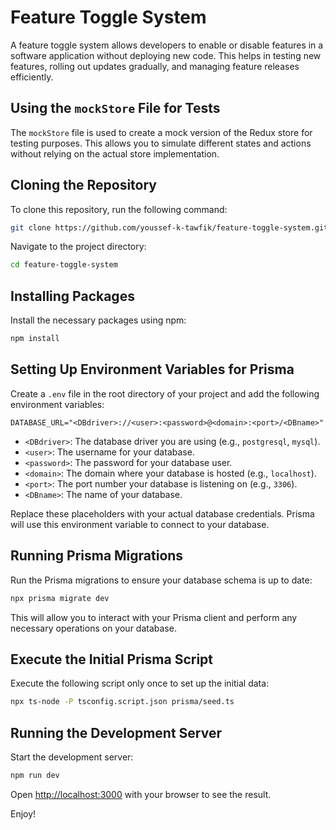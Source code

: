 # Feature Toggle System

A feature toggle system allows developers to enable or disable features in a software application without deploying new code. This helps in testing new features, rolling out updates gradually, and managing feature releases efficiently.

## Using the `mockStore` File for Tests

The `mockStore` file is used to create a mock version of the Redux store for testing purposes. This allows you to simulate different states and actions without relying on the actual store implementation.

## Cloning the Repository

To clone this repository, run the following command:

```bash
git clone https://github.com/youssef-k-tawfik/feature-toggle-system.git
```

Navigate to the project directory:

```bash
cd feature-toggle-system
```

## Installing Packages

Install the necessary packages using npm:

```bash
npm install
```

## Setting Up Environment Variables for Prisma

Create a `.env` file in the root directory of your project and add the following environment variables:

```
DATABASE_URL="<DBdriver>://<user>:<password>@<domain>:<port>/<DBname>"
```

- `<DBdriver>`: The database driver you are using (e.g., `postgresql`, `mysql`).
- `<user>`: The username for your database.
- `<password>`: The password for your database user.
- `<domain>`: The domain where your database is hosted (e.g., `localhost`).
- `<port>`: The port number your database is listening on (e.g., `3306`).
- `<DBname>`: The name of your database.

Replace these placeholders with your actual database credentials.
Prisma will use this environment variable to connect to your database.

## Running Prisma Migrations

Run the Prisma migrations to ensure your database schema is up to date:

```bash
npx prisma migrate dev
```

This will allow you to interact with your Prisma client and perform any necessary operations on your database.

## Execute the Initial Prisma Script

Execute the following script only once to set up the initial data:

```bash
npx ts-node -P tsconfig.script.json prisma/seed.ts
```

## Running the Development Server

Start the development server:

```bash
npm run dev
```

Open [http://localhost:3000](http://localhost:3000) with your browser to see the result.

Enjoy!